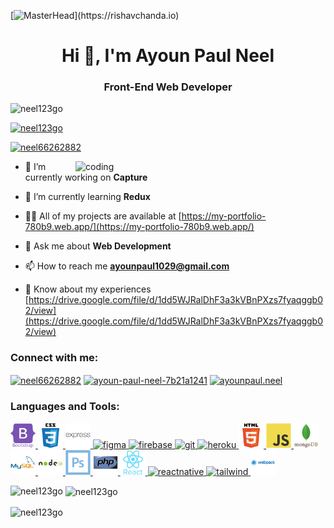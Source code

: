 [![MasterHead](https://1.bp.blogspot.com/-7A4WynwLsM...)](https://rishavchanda.io)
<h1 align="center">Hi 👋, I'm Ayoun Paul Neel</h1>
<h3 align="center">Front-End Web Developer</h3>

<p align="left"> <img src="https://komarev.com/ghpvc/?username=neel123go&label=Profile%20views&color=0e75b6&style=flat" alt="neel123go" /> </p>

<p align="left"> <a href="https://github.com/ryo-ma/github-profile-trophy"><img src="https://github-profile-trophy.vercel.app/?username=neel123go" alt="neel123go" /></a> </p>

<p align="left"> <a href="https://twitter.com/neel66262882" target="blank"><img src="https://img.shields.io/twitter/follow/neel66262882?logo=twitter&style=for-the-badge" alt="neel66262882" /></a> </p>
<img align="right" alt="coding" width="400" src="https://img.freepik.com/premium-vector/web-developer-hands-using-tablet-pc-creating-program-code-development-software-programming-concept_48369-33861.jpg?w=1380"/>

- 🔭 I’m currently working on **Capture**

- 🌱 I’m currently learning **Redux**

- 👨‍💻 All of my projects are available at [https://my-portfolio-780b9.web.app/](https://my-portfolio-780b9.web.app/)

- 💬 Ask me about **Web Development**

- 📫 How to reach me **ayounpaul1029@gmail.com**

- 📄 Know about my experiences [https://drive.google.com/file/d/1dd5WJRalDhF3a3kVBnPXzs7fyaqggb02/view](https://drive.google.com/file/d/1dd5WJRalDhF3a3kVBnPXzs7fyaqggb02/view)

<h3 align="left">Connect with me:</h3>
<p align="left">
<a href="https://twitter.com/neel66262882" target="blank"><img align="center" src="https://raw.githubusercontent.com/rahuldkjain/github-profile-readme-generator/master/src/images/icons/Social/twitter.svg" alt="neel66262882" height="30" width="40" /></a>
<a href="https://linkedin.com/in/ayoun-paul-neel-7b21a1241" target="blank"><img align="center" src="https://raw.githubusercontent.com/rahuldkjain/github-profile-readme-generator/master/src/images/icons/Social/linked-in-alt.svg" alt="ayoun-paul-neel-7b21a1241" height="30" width="40" /></a>
<a href="https://fb.com/ayounpaul.neel" target="blank"><img align="center" src="https://raw.githubusercontent.com/rahuldkjain/github-profile-readme-generator/master/src/images/icons/Social/facebook.svg" alt="ayounpaul.neel" height="30" width="40" /></a>
</p>

<h3 align="left">Languages and Tools:</h3>
<p align="left"> <a href="https://getbootstrap.com" target="_blank" rel="noreferrer"> <img src="https://raw.githubusercontent.com/devicons/devicon/master/icons/bootstrap/bootstrap-plain-wordmark.svg" alt="bootstrap" width="40" height="40"/> </a> <a href="https://www.w3schools.com/css/" target="_blank" rel="noreferrer"> <img src="https://raw.githubusercontent.com/devicons/devicon/master/icons/css3/css3-original-wordmark.svg" alt="css3" width="40" height="40"/> </a> <a href="https://expressjs.com" target="_blank" rel="noreferrer"> <img src="https://raw.githubusercontent.com/devicons/devicon/master/icons/express/express-original-wordmark.svg" alt="express" width="40" height="40"/> </a> <a href="https://www.figma.com/" target="_blank" rel="noreferrer"> <img src="https://www.vectorlogo.zone/logos/figma/figma-icon.svg" alt="figma" width="40" height="40"/> </a> <a href="https://firebase.google.com/" target="_blank" rel="noreferrer"> <img src="https://www.vectorlogo.zone/logos/firebase/firebase-icon.svg" alt="firebase" width="40" height="40"/> </a> <a href="https://git-scm.com/" target="_blank" rel="noreferrer"> <img src="https://www.vectorlogo.zone/logos/git-scm/git-scm-icon.svg" alt="git" width="40" height="40"/> </a> <a href="https://heroku.com" target="_blank" rel="noreferrer"> <img src="https://www.vectorlogo.zone/logos/heroku/heroku-icon.svg" alt="heroku" width="40" height="40"/> </a> <a href="https://www.w3.org/html/" target="_blank" rel="noreferrer"> <img src="https://raw.githubusercontent.com/devicons/devicon/master/icons/html5/html5-original-wordmark.svg" alt="html5" width="40" height="40"/> </a> <a href="https://developer.mozilla.org/en-US/docs/Web/JavaScript" target="_blank" rel="noreferrer"> <img src="https://raw.githubusercontent.com/devicons/devicon/master/icons/javascript/javascript-original.svg" alt="javascript" width="40" height="40"/> </a> <a href="https://www.mongodb.com/" target="_blank" rel="noreferrer"> <img src="https://raw.githubusercontent.com/devicons/devicon/master/icons/mongodb/mongodb-original-wordmark.svg" alt="mongodb" width="40" height="40"/> </a> <a href="https://www.mysql.com/" target="_blank" rel="noreferrer"> <img src="https://raw.githubusercontent.com/devicons/devicon/master/icons/mysql/mysql-original-wordmark.svg" alt="mysql" width="40" height="40"/> </a> <a href="https://nodejs.org" target="_blank" rel="noreferrer"> <img src="https://raw.githubusercontent.com/devicons/devicon/master/icons/nodejs/nodejs-original-wordmark.svg" alt="nodejs" width="40" height="40"/> </a> <a href="https://www.photoshop.com/en" target="_blank" rel="noreferrer"> <img src="https://raw.githubusercontent.com/devicons/devicon/master/icons/photoshop/photoshop-line.svg" alt="photoshop" width="40" height="40"/> </a> <a href="https://www.php.net" target="_blank" rel="noreferrer"> <img src="https://raw.githubusercontent.com/devicons/devicon/master/icons/php/php-original.svg" alt="php" width="40" height="40"/> </a> <a href="https://reactjs.org/" target="_blank" rel="noreferrer"> <img src="https://raw.githubusercontent.com/devicons/devicon/master/icons/react/react-original-wordmark.svg" alt="react" width="40" height="40"/> </a> <a href="https://reactnative.dev/" target="_blank" rel="noreferrer"> <img src="https://reactnative.dev/img/header_logo.svg" alt="reactnative" width="40" height="40"/> </a> <a href="https://tailwindcss.com/" target="_blank" rel="noreferrer"> <img src="https://www.vectorlogo.zone/logos/tailwindcss/tailwindcss-icon.svg" alt="tailwind" width="40" height="40"/> </a> <a href="https://webpack.js.org" target="_blank" rel="noreferrer"> <img src="https://raw.githubusercontent.com/devicons/devicon/d00d0969292a6569d45b06d3f350f463a0107b0d/icons/webpack/webpack-original-wordmark.svg" alt="webpack" width="40" height="40"/> </a> </p>

<p><img align="left" src="https://github-readme-stats.vercel.app/api/top-langs?username=neel123go&show_icons=true&locale=en&layout=compact" alt="neel123go" /></p>

<p>&nbsp;<img align="center" src="https://github-readme-stats.vercel.app/api?username=neel123go&show_icons=true&locale=en" alt="neel123go" /></p>

<p><img align="center" src="https://github-readme-streak-stats.herokuapp.com/?user=neel123go&" alt="neel123go" /></p>
